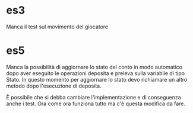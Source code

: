 # es3
Manca il test sul movimento del giocatore
  
# es5
Manca la possibilità di aggiornare lo stato del conto in modo automatico
dopo aver eseguito le operazioni deposita e preleva sulla variabile di tipo Stato.
In questo momento per aggiornare lo stato devo richiamare un altro metodo dopo l'esecuzione di deposita.

È possibile che si debba cambiare l'implementazione e di conseguenza anche i test.
Ora come ora funziona tutto ma c'è questa modifica da fare. 
